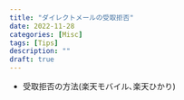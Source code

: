 ```yaml
---
title: "ダイレクトメールの受取拒否"
date: 2022-11-28
categories: [Misc]
tags: [Tips]
description: ""
draft: true
---
```


- 受取拒否の方法(楽天モバイル､楽天ひかり)

